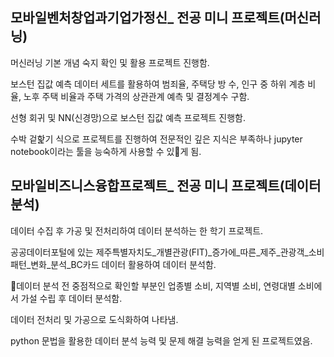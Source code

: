 ## 모바일벤처창업과기업가정신_ 전공 미니 프로젝트(머신러닝)

머신러닝 기본 개념 숙지 확인 및 활용 프로젝트 진행함.

보스턴 집값 예측 데이터 세트를 활용하여 범죄율, 주택당 방 수, 인구 중 하위 계층 비율, 노후 주택 비율과 주택 가격의 상관관계 예측 및 결정계수 구함.

선형 회귀 및 NN(신경망)으로 보스턴 집값 예측 프로젝트 진행함.

수박 겉핥기 식으로 프로젝트를 진행하여 전문적인 깊은 지식은 부족하나 jupyter notebook이라는 툴을 능숙하게 사용할 수 있게 됨.

## 모바일비즈니스융합프로젝트_ 전공 미니 프로젝트(데이터 분석)

데이터 수집 후 가공 및 전처리하여 데이터 분석하는 한 학기 프로젝트.

공공데이터포털에 있는 제주특별자치도_개별관광(FIT)_증가에_따른_제주_관광객_소비패턴_변화_분석_BC카드 데이터 활용하여 데이터 분석함.

데이터 분석 전 중점적으로 확인할 부분인 업종별 소비, 지역별 소비, 연령대별 소비에서 가설 수립 후 데이터 분석함.

데이터 전처리 및 가공으로 도식화하여 나타냄.

python 문법을 활용한 데이터 분석 능력 및 문제 해결 능력을 얻게 된 프로젝트였음.
